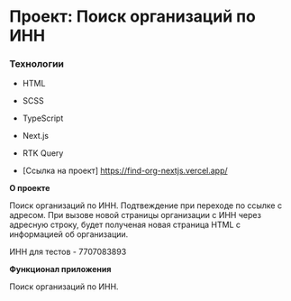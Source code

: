 # Проект: Поиск организаций по ИНН

### Технологии

- HTML
- SCSS
- TypeScript
- Next.js
- RTK Query

- [Ссылка на проект] https://find-org-nextjs.vercel.app/

**О проекте**

Поиск организаций по ИНН.
Подтвеждение при переходе по ссылке с адресом.
При вызове новой страницы организации с ИНН через адресную строку, будет полученая новая страница HTML с информацией об организации.

ИНН для тестов - 7707083893

**Функционал приложения**

Поиск организаций по ИНН.

